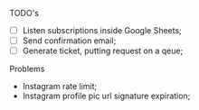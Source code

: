 TODO's

- [ ] Listen subscriptions inside Google Sheets;
- [ ] Send confirmation email;
- [ ] Generate ticket, putting request on a qeue;

Problems

- Instagram rate limit;
- Instagram profile pic url signature expiration;
